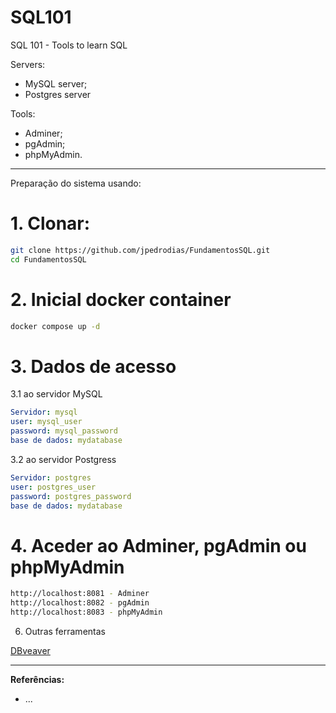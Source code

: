 # SQL101
SQL 101 - Tools to learn SQL

Servers:
- MySQL server;
- Postgres server


Tools:
- Adminer;
- pgAdmin;
- phpMyAdmin.


* * *

Preparação do sistema usando:

# 1. Clonar:
```bash
git clone https://github.com/jpedrodias/FundamentosSQL.git
cd FundamentosSQL
```

# 2. Inicial docker container
```bash
docker compose up -d
```

# 3. Dados de acesso
3.1 ao servidor MySQL  
```yml
Servidor: mysql
user: mysql_user
password: mysql_password
base de dados: mydatabase
```

3.2 ao servidor Postgress  
```yml
Servidor: postgres
user: postgres_user
password: postgres_password
base de dados: mydatabase
```

# 4. Aceder ao Adminer, pgAdmin ou phpMyAdmin
```bash
http://localhost:8081 - Adminer
http://localhost:8082 - pgAdmin
http://localhost:8083 - phpMyAdmin

```

6. Outras ferramentas

[DBveaver](https://dbeaver.io/download/)


* * *
**Referências:**
* ...
